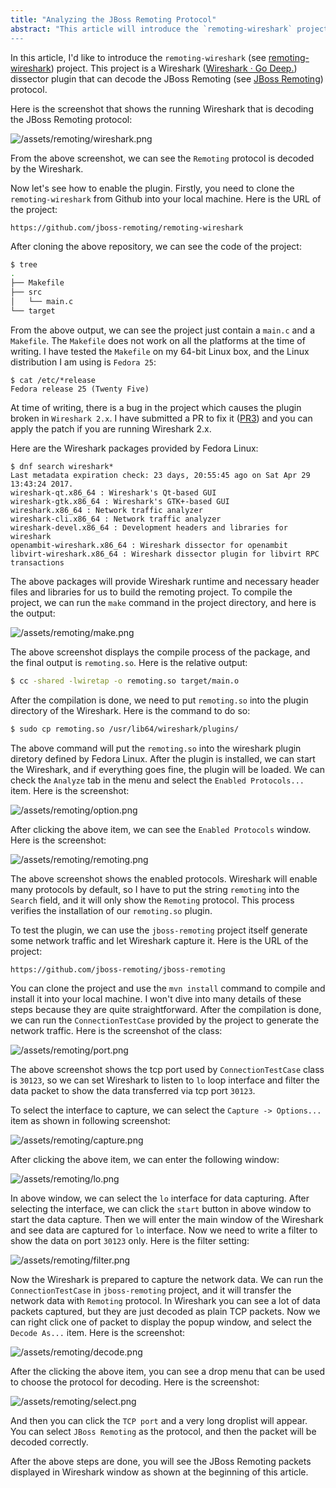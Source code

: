 ```yaml
---
title: "Analyzing the JBoss Remoting Protocol"
abstract: "This article will introduce the `remoting-wireshark` project.
---
```


In this article, I'd like to introduce the `remoting-wireshark` (see [remoting-wireshark](https://github.com/jboss-remoting/remoting-wireshark)) project. This project is a Wireshark ([Wireshark · Go Deep.](https://www.wireshark.org/)) dissector plugin that can decode the JBoss Remoting (see [JBoss Remoting](http://jbossremoting.jboss.org/)) protocol.

Here is the screenshot that shows the running Wireshark that is decoding the JBoss Remoting protocol:

![/assets/remoting/wireshark.png](/assets/remoting/wireshark.png)

From the above screenshot, we can see the `Remoting` protocol is decoded by the Wireshark. 

Now let's see how to enable the plugin. Firstly, you need to clone the `remoting-wireshark` from Github into your local machine. Here is the URL of the project:

```url
https://github.com/jboss-remoting/remoting-wireshark
```

After cloning the above repository, we can see the code of the project:

```bash
$ tree
.
├── Makefile
├── src
│   └── main.c
└── target
```

From the above output, we can see the project just contain a `main.c` and a `Makefile`. The `Makefile` does not work on all the platforms at the time of writing. I have tested the `Makefile` on my 64-bit Linux box, and the Linux distribution I am using is `Fedora 25`:

```
$ cat /etc/*release
Fedora release 25 (Twenty Five)
```

At time of writing, there is a bug in the project which causes the plugin broken in `Wireshark 2.x`. I have submitted a PR to fix it ([PR3](https://github.com/jboss-remoting/remoting-wireshark/pull/3)) and you can apply the patch if you are running Wireshark 2.x.

Here are the Wireshark packages provided by Fedora Linux:

```
$ dnf search wireshark*
Last metadata expiration check: 23 days, 20:55:45 ago on Sat Apr 29 13:43:24 2017.
wireshark-qt.x86_64 : Wireshark's Qt-based GUI
wireshark-gtk.x86_64 : Wireshark's GTK+-based GUI
wireshark.x86_64 : Network traffic analyzer
wireshark-cli.x86_64 : Network traffic analyzer
wireshark-devel.x86_64 : Development headers and libraries for wireshark
openambit-wireshark.x86_64 : Wireshark dissector for openambit
libvirt-wireshark.x86_64 : Wireshark dissector plugin for libvirt RPC transactions
```

The above packages will provide Wireshark runtime and necessary header files and libraries for us to build the remoting project. To compile the project, we can run the `make` command in the project directory, and here is the output:

![/assets/remoting/make.png](/assets/remoting/make.png)

The above screenshot displays the compile process of the package, and the final output is `remoting.so`. Here is the relative output:

```bash
$ cc -shared -lwiretap -o remoting.so target/main.o
```

After the compilation is done, we need to put `remoting.so` into the plugin directory of the Wireshark. Here is the command to do so:

```bash
$ sudo cp remoting.so /usr/lib64/wireshark/plugins/
```

The above command will put the `remoting.so` into the wireshark plugin diretory defined by Fedora Linux. After the plugin is installed, we can start the Wireshark, and if everything goes fine, the plugin will be loaded. We can check the `Analyze` tab in the menu and select the `Enabled Protocols...` item. Here is the screenshot:

![/assets/remoting/option.png](/assets/remoting/option.png)

After clicking the above item, we can see the `Enabled Protocols` window. Here is the screenshot:

![/assets/remoting/remoting.png](/assets/remoting/remoting.png)

The above screenshot shows the enabled protocols. Wireshark will enable many protocols by default, so I have to put the string `remoting` into the `Search` field, and it will only show the `Remoting` protocol. This process verifies the installation of our `remoting.so` plugin.

To test the plugin, we can use the `jboss-remoting` project itself generate some network traffic and let Wireshark capture it. Here is the URL of the project:

```url
https://github.com/jboss-remoting/jboss-remoting
```

You can clone the project and use the `mvn install` command to compile and install it into your local machine. I won't dive into many details of these steps because they are quite straightforward. After the compilation is done, we can run the `ConnectionTestCase` provided by the project to generate the network traffic. Here is the screenshot of the class:

![/assets/remoting/port.png](/assets/remoting/port.png)

The above screenshot shows the tcp port used by `ConnectionTestCase` class is `30123`, so we can set Wireshark to listen to `lo` loop interface and filter the data packet to show the data transferred via tcp port `30123`.

To select the interface to capture, we can select the `Capture -> Options...` item as shown in following screenshot:
 
![/assets/remoting/capture.png](/assets/remoting/capture.png)

After clicking the above item, we can enter the following window:

![/assets/remoting/lo.png](/assets/remoting/lo.png)

In above window, we can select the `lo` interface for data capturing. After selecting the interface, we can click the `start` button in above window to start the data capture. Then we will enter the main window of the Wireshark and see data are captured for `lo` interface. Now we need to write a filter to show the data on port `30123` only. Here is the filter setting:
 
![/assets/remoting/filter.png](/assets/remoting/filter.png)

Now the Wireshark is prepared to capture the network data. We can run the `ConnectionTestCase` in `jboss-remoting` project, and it will transfer the network data with `Remoting` protocol. In Wireshark you can see a lot of data packets captured, but they are just decoded as plain TCP packets. Now we can right click one of packet to display the popup window, and select the `Decode As...` item. Here is the screenshot:

![/assets/remoting/decode.png](/assets/remoting/decode.png)

After the clicking the above item, you can see a drop menu that can be used to choose the protocol for decoding. Here is the screenshot:

![/assets/remoting/select.png](/assets/remoting/select.png)

And then you can click the `TCP port` and a very long droplist will appear. You can select `JBoss Remoting` as the protocol, and then the packet will be decoded correctly.

After the above steps are done, you will see the JBoss Remoting packets displayed in Wireshark window as shown at the beginning of this article.
